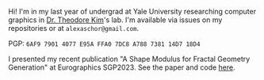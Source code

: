 Hi! I'm in my last year of undergrad at Yale University researching computer graphics in [Dr. Theodore Kim](https://tkim.graphics)'s lab.
I'm available via issues on my repositories or at `alexaschor@gmail.com`.

PGP: `6AF9 7901 4077 E95A FFA0 7DC8 A788 7381 14D7 18D4`

I presented my recent publication "A Shape Modulus for Fractal Geometry Generation" at Eurographics SGP2023. See the paper and code [here](https://github.com/alexaschor/JuliaShapeModulus).

<!---
alexaschor/alexaschor is a ✨ special ✨ repository because its `README.md` (this file) appears on your GitHub profile.
You can click the Preview link to take a look at your changes.
--->

